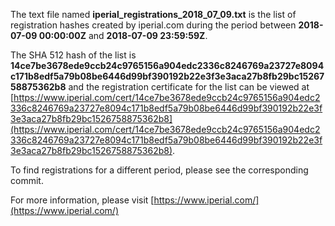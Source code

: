 The text file named **iperial_registrations_2018_07_09.txt** is the list of registration hashes created by iperial.com during the period between **2018-07-09 00:00:00Z** and **2018-07-09 23:59:59Z**.

The SHA 512 hash of the list is **14ce7be3678ede9ccb24c9765156a904edc2336c8246769a23727e8094c171b8edf5a79b08be6446d99bf390192b22e3f3e3aca27b8fb29bc1526758875362b8** and the registration certificate for the list can be viewed at [https://www.iperial.com/cert/14ce7be3678ede9ccb24c9765156a904edc2336c8246769a23727e8094c171b8edf5a79b08be6446d99bf390192b22e3f3e3aca27b8fb29bc1526758875362b8](https://www.iperial.com/cert/14ce7be3678ede9ccb24c9765156a904edc2336c8246769a23727e8094c171b8edf5a79b08be6446d99bf390192b22e3f3e3aca27b8fb29bc1526758875362b8).

To find registrations for a different period, please see the corresponding commit.

For more information, please visit [https://www.iperial.com/](https://www.iperial.com/)
